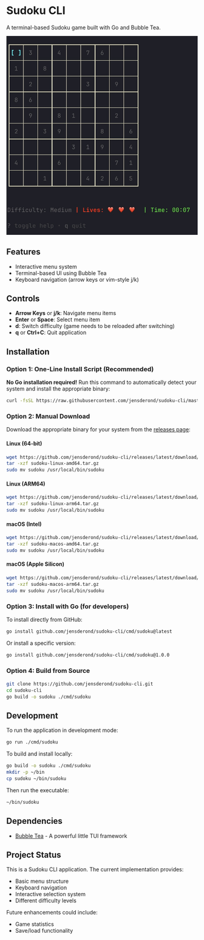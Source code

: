 # Sudoku CLI

A terminal-based Sudoku game built with Go and Bubble Tea.

![Sudoku CLI Screenshot](assets/screenshot.jpg)

## Features

- Interactive menu system
- Terminal-based UI using Bubble Tea
- Keyboard navigation (arrow keys or vim-style j/k)

## Controls

- **Arrow Keys** or **j/k**: Navigate menu items
- **Enter** or **Space**: Select menu item
- **d**: Switch difficulty (game needs to be reloaded after switching)
- **q** or **Ctrl+C**: Quit application

## Installation

### Option 1: One-Line Install Script (Recommended)

**No Go installation required!** Run this command to automatically detect your system and install the appropriate binary:

```bash
curl -fsSL https://raw.githubusercontent.com/jensderond/sudoku-cli/master/install.sh | bash
```

### Option 2: Manual Download

Download the appropriate binary for your system from the [releases page](https://github.com/jensderond/sudoku-cli/releases):

#### Linux (64-bit)
```bash
wget https://github.com/jensderond/sudoku-cli/releases/latest/download/sudoku-linux-amd64.tar.gz
tar -xzf sudoku-linux-amd64.tar.gz
sudo mv sudoku /usr/local/bin/sudoku
```

#### Linux (ARM64)
```bash
wget https://github.com/jensderond/sudoku-cli/releases/latest/download/sudoku-linux-arm64.tar.gz
tar -xzf sudoku-linux-arm64.tar.gz
sudo mv sudoku /usr/local/bin/sudoku
```

#### macOS (Intel)
```bash
wget https://github.com/jensderond/sudoku-cli/releases/latest/download/sudoku-macos-amd64.tar.gz
tar -xzf sudoku-macos-amd64.tar.gz
sudo mv sudoku /usr/local/bin/sudoku
```

#### macOS (Apple Silicon)
```bash
wget https://github.com/jensderond/sudoku-cli/releases/latest/download/sudoku-macos-arm64.tar.gz
tar -xzf sudoku-macos-arm64.tar.gz
sudo mv sudoku /usr/local/bin/sudoku
```

### Option 3: Install with Go (for developers)

To install directly from GitHub:

```bash
go install github.com/jensderond/sudoku-cli/cmd/sudoku@latest
```

Or install a specific version:

```bash
go install github.com/jensderond/sudoku-cli/cmd/sudoku@1.0.0
```

### Option 4: Build from Source

```bash
git clone https://github.com/jensderond/sudoku-cli.git
cd sudoku-cli
go build -o sudoku ./cmd/sudoku
```

## Development

To run the application in development mode:

```bash
go run ./cmd/sudoku
```

To build and install locally:

```bash
go build -o sudoku ./cmd/sudoku
mkdir -p ~/bin
cp sudoku ~/bin/sudoku
```

Then run the executable:

```bash
~/bin/sudoku
```

## Dependencies

- [Bubble Tea](https://github.com/charmbracelet/bubbletea) - A powerful little TUI framework

## Project Status

This is a Sudoku CLI application. The current implementation provides:

- Basic menu structure
- Keyboard navigation
- Interactive selection system
- Different difficulty levels

Future enhancements could include:
- Game statistics
- Save/load functionality
